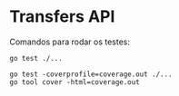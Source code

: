 # Transfers API

Comandos para rodar os testes:
```
go test ./...

go test -coverprofile=coverage.out ./...
go tool cover -html=coverage.out
```
